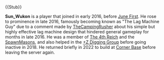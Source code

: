{{Stub}}

**Sun_Wukon** is a player that joined in early 2016, before [June First](https://2b2t.miraheze.org/wiki/Rusher_War). He rose to prominence in late 2016, famously becoming known as "The Lag Machine Guy" due to a comment made by [TheCampingRusher](https://2b2t.miraheze.org/wiki/TheCampingRusher) about his simple but highly effective lag machine design that hindered general gameplay for months in late 2016. He was a member of [The 4th Reich](https://2b2t.miraheze.org/wiki/The_4th_Reich) and the [SpawnMasons](https://2b2t.miraheze.org/wiki/SpawnMasons), and also helped in the [+Z Digging Group](https://2b2t.miraheze.org/wiki/%2BZ_Digging_Group) before going inactive in 2018. He returned briefly in 2022 to build at [Corner Base](https://2b2t.miraheze.org/wiki/Corner_Base) before leaving the server again.